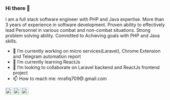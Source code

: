 ### Hi there 👋
I am a full stack software engineer with PHP and Java expertise. More than 3 years of experience in software development. Proven ability to effectively lead Personnel in various combat and non-combat situations. Strong problem solving ability. Committed to Achieving goals with PHP and Java skills.

- 🔭 I’m currently working on micro services(Laravel), Chrome Extension and Telegram automation report
- 🌱 I’m currently learning ReactJs
- 👯 I’m looking to collaborate on Laravel backend and ReactJs frontend project
- 📫 How to reach me: mrafiq709@.gmail.com

[<img align="left" alt="rafiq | LinkedIn" width="22px" src="https://i.imgur.com/Li26qrc.png" />][linkedin]
[<img align="left" alt="rafiq | Stackoverflow" width="22px" src="https://i.imgur.com/2XDWQ9v.png" />][stackoverflow]
[<img align="left" alt="rafiq | UVa" width="22px" src="https://i.imgur.com/jksNf8B.png" />][uva]



[linkedin]:https://www.linkedin.com/in/md-rafiqul-islam-b85745b4/

[stackoverflow]: https://stackoverflow.com/users/5796122/rafiq

[uva]: https://uhunt.onlinejudge.org/id/320964

<!--
**mrafiq709/mrafiq709** is a ✨ _special_ ✨ repository because its `README.md` (this file) appears on your GitHub profile.

Here are some ideas to get you started:

- 🔭 I’m currently working on ...
- 🌱 I’m currently learning ...
- 👯 I’m looking to collaborate on ...
- 🤔 I’m looking for help with ...
- 💬 Ask me about ...
- 📫 How to reach me: ...
- 😄 Pronouns: ...
- ⚡ Fun fact: ...
-->
